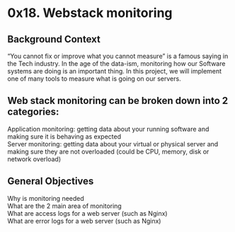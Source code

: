 0x18. Webstack monitoring
===


Background Context
----------------------
“You cannot fix or improve what you cannot measure” is a famous saying in the Tech industry. In the age of the data-ism, monitoring how our Software systems are doing is an important thing. In this project, we will implement one of many tools to measure what is going on our servers.  

Web stack monitoring can be broken down into 2 categories:
---
Application monitoring: getting data about your running software and making sure it is behaving as expected  
Server monitoring: getting data about your virtual or physical server and making sure they are not overloaded (could be CPU, memory, disk or network overload)  

General Objectives
---
Why is monitoring needed  
What are the 2 main area of monitoring  
What are access logs for a web server (such as Nginx)  
What are error logs for a web server (such as Nginx)  
